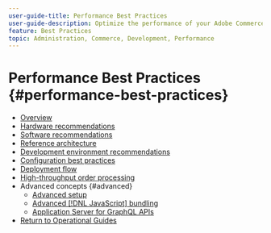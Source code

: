 ```yaml
---
user-guide-title: Performance Best Practices
user-guide-description: Optimize the performance of your Adobe Commerce or Magento Open Source production deployment using our recommendations.
feature: Best Practices
topic: Administration, Commerce, Development, Performance
---
```


# Performance Best Practices {#performance-best-practices}

- [Overview](overview.md)
- [Hardware recommendations](hardware.md)
- [Software recommendations](software.md)
- [Reference architecture](reference-architecture.md)
- [Development environment recommendations](development-environment.md)
- [Configuration best practices](configuration.md)
- [Deployment flow](deployment-flow.md)
- [High-throughput order processing](high-throughput-order-processing.md)
- Advanced concepts {#advanced}
  - [Advanced setup](advanced-setup.md)
  - [Advanced [!DNL JavaScript] bundling](advanced-js-bundling.md)
  - [Application Server for GraphQL APIs](application-server.md)
- [Return to Operational Guides](https://experienceleague.adobe.com/docs/commerce-operations/operational-guides/home.html)
